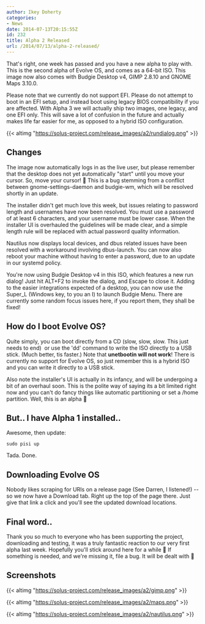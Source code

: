 ```yaml
---
author: Ikey Doherty
categories:
- News
date: 2014-07-13T20:15:55Z
id: 232
title: Alpha 2 Released
url: /2014/07/13/alpha-2-released/
---
```


That's right, one week has passed and you have a new alpha to play with. This is the second alpha of Evolve OS, and comes as a 64-bit ISO. This image now also 
comes with Budgie Desktop v4, GIMP 2.8.10 and GNOME Maps 3.10.0.

Please note that we currently do not support EFI. Please do not attempt to boot in an EFI setup, and instead boot using legacy BIOS compatibility if you are affected. 
With Alpha 3 we will actually ship two images, one legacy, and one EFI only. This will save a lot of confusion in the future and actually makes life far easier for me, as 
opposed to a hybrid ISO configuration.
<!--more-->

{{< altimg "https://solus-project.com/release_images/a2/rundialog.png" >}}

## Changes

The image now automatically logs in as the live user, but please remember that the desktop does not yet automatically "start" until you move your cursor. So, 
move your cursor! 🙂 This is a bug stemming from a conflict between gnome-settings-daemon and budgie-wm, which will be resolved shortly in an update.

The installer didn't get much love this week, but issues relating to password length and usernames have now been resolved. You must use a password of at least 6 
characters, and your username must be lower case. When the installer UI is overhauled the guidelines will be made clear, and a simple length rule will be replaced with 
actual password quality information.

Nautilus now displays local devices, and dbus related issues have been resolved with a workaround involving dbus-launch. You can now also reboot your machine without 
having to enter a password, due to an update in our systemd policy.

You're now using Budgie Desktop v4 in this ISO, which features a new run dialog! Just hit ALT+F2 to invoke the dialog, and Escape to close it. Adding to the easier integrations 
expected of a desktop, you can now use the Super_L (Windows key, to you an I) to launch Budgie Menu. There are currently some random focus issues here, if you report 
them, they shall be fixed!

## How do I boot Evolve OS?

Quite simply, you can boot directly from a CD (slow, slow, slow. This just needs to end)  or use the 'dd' command to write the ISO directly to a USB stick. (Much better, 
tis faster.) Note that **unetbootin will not work**! There is currently no support for Evolve OS, so just remember this is a hybrid ISO and you can write it directly to a USB stick.

Also note the installer's UI is actually in its infancy, and will be undergoing a bit of an overhaul soon. This is the polite way of saying its a bit limited right now and you 
can't do fancy things like automatic partitioning or set a /home partition. Well, this is an alpha 🙂

## But.. I have Alpha 1 installed..

Awesome, then update:

```
sudo pisi up
```

Tada. Done.

## Downloading Evolve OS

Nobody likes scraping for URIs on a release page (See Darren, I listened!) -- so we now have a Download tab. Right up the top of the page there. Just give that link a 
click and you'll see the updated download locations.

## Final word..

Thank you so much to everyone who has been supporting the project, downloading and testing, it was a truly fantastic reaction to our very first alpha last week. Hopefully 
you'll stick around here for a while 🙂 If something is needed, and we're missing it, file a bug. It will be dealt with 🙂

## Screenshots

{{< altimg "https://solus-project.com/release_images/a2/gimp.png" >}}


{{< altimg "https://solus-project.com/release_images/a2/maps.png" >}}


{{< altimg "https://solus-project.com/release_images/a2/nautilus.png" >}}